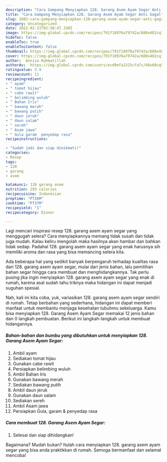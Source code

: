```yaml
---
description: "Cara Gampang Menyiapkan 128. Garang Asem Ayam Segar Anti Gagal"
title: "Cara Gampang Menyiapkan 128. Garang Asem Ayam Segar Anti Gagal"
slug: 1682-cara-gampang-menyiapkan-128-garang-asem-ayam-segar-anti-gagal
category: Uncategorized
date: 2022-02-21T02:58:47.330Z
image: https://img-global.cpcdn.com/recipes/791f18976a79742a/680x482cq70/128-garang-asem-ayam-segar-foto-resep-utama.jpg
hideToc: false
enableToc: true
enableTocContent: false
thumbnail: https://img-global.cpcdn.com/recipes/791f18976a79742a/680x482cq70/128-garang-asem-ayam-segar-foto-resep-utama.jpg
cover: https://img-global.cpcdn.com/recipes/791f18976a79742a/680x482cq70/128-garang-asem-ayam-segar-foto-resep-utama.jpg
author:  Annisa Rahmatillah
authorAv:  https://img-global.cpcdn.com/users/ecd9efa2325cfa7c/60x60cq50/avatar.jpg
ratingvalue: 3.9
reviewcount: 11
recipeingredient:
- " ayam"
- " tomat hijau"
- " cabe rawit"
- " belimbing wuluh"
- " Bahan Iris"
- " bawang merah"
- " bawang putih"
- " daun jeruk"
- " daun salam"
- " sereh"
- " Asam jawa"
- " Gula garam  penyedap rasa"
recipeinstructions:

- "Sudah jadi dan siap dinikmati!"
categories:
- Resep
tags:
- 128
- garang
- asem

katakunci: 128 garang asem 
nutrition: 293 calories
recipecuisine: Indonesian
preptime: "PT26M"
cooktime: "PT37M"
recipeyield: "1"
recipecategory: Dinner

---
```



Lagi mencari inspirasi resep 128. garang asem ayam segar yang menggugah selera? Cara menyiapkannya memang tidak susah dan tidak juga mudah. Kalau keliru mengolah maka hasilnya akan hambar dan bahkan tidak sedap. Padahal 128. garang asem ayam segar yang enak harusnya sih memiliki aroma dan rasa yang bisa memancing selera kita.




Ada beberapa hal yang sedikit banyak berpengaruh terhadap kualitas rasa dari 128. garang asem ayam segar, mulai dari jenis bahan, lalu pemilihan bahan segar hingga cara membuat dan menghidangkannya. Tak perlu pusing jika ingin menyiapkan 128. garang asem ayam segar yang enak di rumah, karena asal sudah tahu triknya maka hidangan ini dapat menjadi suguhan spesial.


Nah, kali ini kita coba, yuk, variasikan 128. garang asem ayam segar sendiri di rumah. Tetap berbahan yang sederhana, hidangan ini dapat memberi manfaat untuk membantu menjaga kesehatan tubuhmu sekeluarga. Kamu bisa menyiapkan 128. Garang Asem Ayam Segar memakai 12 jenis bahan dan 0 langkah pembuatan. Berikut ini langkah-langkah untuk membuat hidangannya.

<!--inarticleads1-->

##### Bahan-bahan dan bumbu yang dibutuhkan untuk menyiapkan 128. Garang Asem Ayam Segar:

1. Ambil  ayam
1. Sediakan  tomat hijau
1. Gunakan  cabe rawit
1. Persiapkan  belimbing wuluh
1. Ambil  Bahan Iris
1. Gunakan  bawang merah
1. Sediakan  bawang putih
1. Ambil  daun jeruk
1. Gunakan  daun salam
1. Sediakan  sereh
1. Ambil  Asam jawa
1. Persiapkan  Gula, garam &amp; penyedap rasa




<!--inarticleads2-->

##### Cara membuat 128. Garang Asem Ayam Segar:


1. Selesai dan siap dihidangkan!



Bagaimana? Mudah bukan? Itulah cara menyiapkan 128. garang asem ayam segar yang bisa anda praktikkan di rumah. Semoga bermanfaat dan selamat mencoba!
